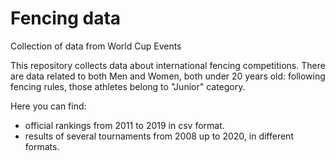 # Fencing data
Collection of data from World Cup Events

This repository collects data about international fencing competitions.
There are data related to both Men and Women, both under 20 years old: following fencing rules, those athletes belong to "Junior" category.

Here you can find:
- official rankings from 2011 to 2019 in csv format.
- results of several tournaments from 2008 up to 2020, in different formats.

